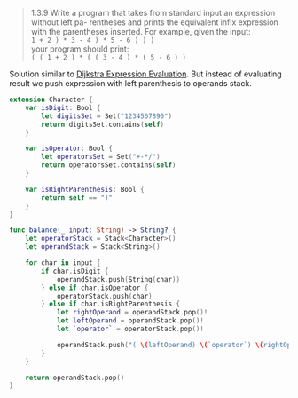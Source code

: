 > 1.3.9 Write a program that takes from standard input an expression without left pa- rentheses and prints the equivalent infix expression with the parentheses inserted. For example, given the input:      
 `1 + 2 ) * 3 - 4 ) * 5 - 6 ) ) )`  
your program should print:  
`( ( 1 + 2 ) * ( ( 3 - 4 ) * ( 5 - 6 ) )`

Solution similar to [Dijkstra Expression Evaluation](https://github.com/SergeyKuryanov/Swift-Data-Structures-and-Algorithms/tree/master/Dijkstra%20Expression%20Evaluation). But instead of evaluating result we push expression with left parenthesis to operands stack.

```swift
extension Character {
    var isDigit: Bool {
        let digitsSet = Set("1234567890")
        return digitsSet.contains(self)
    }

    var isOperator: Bool {
        let operatorsSet = Set("+-*/")
        return operatorsSet.contains(self)
    }

    var isRightParenthesis: Bool {
        return self == ")"
    }
}

func balance(_ input: String) -> String? {
    let operatorStack = Stack<Character>()
    let operandStack = Stack<String>()

    for char in input {
        if char.isDigit {
            operandStack.push(String(char))
        } else if char.isOperator {
            operatorStack.push(char)
        } else if char.isRightParenthesis {
            let rightOperand = operandStack.pop()!
            let leftOperand = operandStack.pop()!
            let `operator` = operatorStack.pop()!

            operandStack.push("( \(leftOperand) \(`operator`) \(rightOperand) )")
        }
    }

    return operandStack.pop()
}
```